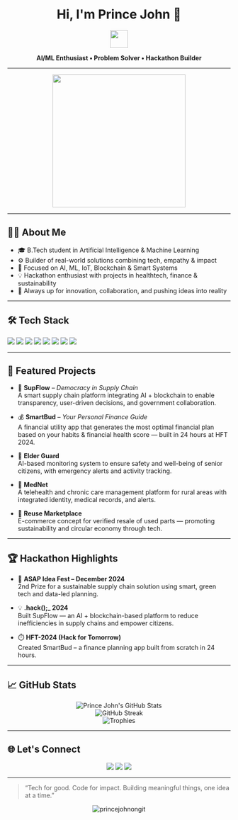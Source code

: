 <h1 align="center">Hi, I'm Prince John 👑</h1>
<p align="center">
  <img src="https://media.giphy.com/media/hvRJCLFzcasrR4ia7z/giphy.gif" width="40"/>
</p>

<p align="center"><b>AI/ML Enthusiast • Problem Solver • Hackathon Builder</b></p>

---

<p align="center">
   <img src="https://media0.giphy.com/media/v1.Y2lkPTc5MGI3NjExZjg2YzZ0YnNlZmhiYW11dHMxM3gwZXdrdWUwcGcxbzN3M2M3MzJoeCZlcD12MV9pbnRlcm5hbF9naWZfYnlfaWQmY3Q9Zw/D8iom3DeUlQk0/giphy.gif" width="300"/>
</p>

---

## 👨‍💻 About Me

- 🎓 B.Tech student in Artificial Intelligence & Machine Learning  
- ⚙️ Builder of real-world solutions combining tech, empathy & impact  
- 🧠 Focused on AI, ML, IoT, Blockchain & Smart Systems  
- 💡 Hackathon enthusiast with projects in healthtech, finance & sustainability  
- 📣 Always up for innovation, collaboration, and pushing ideas into reality

---

## 🛠️ Tech Stack

<p>
  <img src="https://img.shields.io/badge/Python-3776AB?style=flat-square&logo=python&logoColor=white"/>
  <img src="https://img.shields.io/badge/TensorFlow-FF6F00?style=flat-square&logo=tensorflow&logoColor=white"/>
  <img src="https://img.shields.io/badge/OpenCV-5C3EE8?style=flat-square&logo=opencv&logoColor=white"/>
  <img src="https://img.shields.io/badge/C++-00599C?style=flat-square&logo=c%2B%2B&logoColor=white"/>
  <img src="https://img.shields.io/badge/HTML5-E34F26?style=flat-square&logo=html5&logoColor=white"/>
  <img src="https://img.shields.io/badge/Firebase-FFCA28?style=flat-square&logo=firebase&logoColor=white"/>
  <img src="https://img.shields.io/badge/AWS-232F3E?style=flat-square&logo=amazon-aws&logoColor=white"/>
  <img src="https://img.shields.io/badge/Git-F05032?style=flat-square&logo=git&logoColor=white"/>
</p>

---

## 🚀 Featured Projects

- 🎯 **SupFlow** – *Democracy in Supply Chain*  
  A smart supply chain platform integrating AI + blockchain to enable transparency, user-driven decisions, and government collaboration.

- 💰 **SmartBud** – *Your Personal Finance Guide*  
  A financial utility app that generates the most optimal financial plan based on your habits & financial health score — built in 24 hours at HFT 2024.

- 🧓 **Elder Guard**  
  AI-based monitoring system to ensure safety and well-being of senior citizens, with emergency alerts and activity tracking.

- 🏥 **MedNet**  
  A telehealth and chronic care management platform for rural areas with integrated identity, medical records, and alerts.

- 🔁 **Reuse Marketplace**  
  E-commerce concept for verified resale of used parts — promoting sustainability and circular economy through tech.

---

## 🏆 Hackathon Highlights

- 🥈 **ASAP Idea Fest – December 2024**  
  2nd Prize for a sustainable supply chain solution using smart, green tech and data-led planning.

- 💡 **.hack();_ 2024**  
  Built SupFlow — an AI + blockchain-based platform to reduce inefficiencies in supply chains and empower citizens.

- ⏱️ **HFT-2024 (Hack for Tomorrow)**  
  Created SmartBud – a finance planning app built from scratch in 24 hours.

---

## 📈 GitHub Stats

<p align="center">
  <img src="https://github-readme-stats.vercel.app/api?username=princejohnongit&show_icons=true&theme=github_dark&hide_border=true" alt="Prince John's GitHub Stats" />
  <br/>
  <img src="https://github-readme-streak-stats.herokuapp.com/?user=princejohnongit&theme=github-dark-blue&hide_border=true" alt="GitHub Streak" />
  <br/>
  <img src="https://github-profile-trophy.vercel.app/?username=princejohnongit&theme=darkhub&no-frame=true&no-bg=true&margin-w=4" alt="Trophies">
</p>

---

## 🌐 Let's Connect

<p align="center">
  <a href="https://github.com/princejohnongit"><img src="https://img.shields.io/badge/GitHub-181717?style=for-the-badge&logo=github" /></a>
  <a href="https://linkedin.com/in/princejohnongit"><img src="https://img.shields.io/badge/LinkedIn-0077B5?style=for-the-badge&logo=linkedin" /></a>
  <a href="mailto:princejohnongit@example.com"><img src="https://img.shields.io/badge/Email-EA4335?style=for-the-badge&logo=gmail" /></a>
</p>

---

> “Tech for good. Code for impact. Building meaningful things, one idea at a time.”

<p align="center">
  <img src="https://komarev.com/ghpvc/?username=princejohnongit&label=Profile%20views&color=0e75b6&style=flat" alt="princejohnongit" />
</p>
